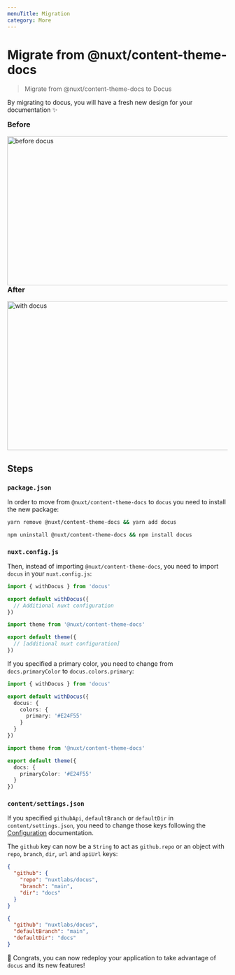 ```yaml
---
menuTitle: Migration
category: More
---
```


# Migrate from @nuxt/content-theme-docs

> Migrate from @nuxt/content-theme-docs to Docus

By migrating to docus, you will have a fresh new design for your documentation ✨

<div class="flex flex-wrap">
  <div class="w-full md:pr-2 md:w-1/2">
    <h3 style="margin-top: 0;">Before</h3>
    <a href="https://user-images.githubusercontent.com/904724/105030429-11f5b480-5a54-11eb-9f40-7c18a0d5dafc.png">
      <img src="https://user-images.githubusercontent.com/904724/105030429-11f5b480-5a54-11eb-9f40-7c18a0d5dafc.png" alt="before docus" style="margin: 0;" width="536" height="341"/>
    </a>
  </div>
  <div class="w-full md:pl-2 md:w-1/2">
    <h3 style="margin-top: 0;">After</h3>
    <a href="https://user-images.githubusercontent.com/904724/105030439-1326e180-5a54-11eb-9f33-ead9a2d2aa15.png">
      <img src="https://user-images.githubusercontent.com/904724/105030439-1326e180-5a54-11eb-9f33-ead9a2d2aa15.png" alt="with docus" style="margin: 0;" width="536" height="341"/>
    </a>
  </div>
</div>

## Steps

### `package.json`

In order to move from `@nuxt/content-theme-docs` to `docus` you need to install the new package:

<code-group>
  <code-block label="Yarn" active>

```bash
yarn remove @nuxt/content-theme-docs && yarn add docus
```

</code-block>
<code-block label="NPM">

```bash
npm uninstall @nuxt/content-theme-docs && npm install docus
```

</code-block>
</code-group>

### `nuxt.config.js`

Then, instead of importing `@nuxt/content-theme-docs`, you need to import `docus` in your `nuxt.config.js`:

<code-group>
  <code-block label="New" active>

```ts
import { withDocus } from 'docus'

export default withDocus({
  // Additional nuxt configuration
})
```

</code-block>
<code-block label="Old">

```ts
import theme from '@nuxt/content-theme-docs'

export default theme({
  // [additional nuxt configuration]
})
```

</code-block>
</code-group>

If you specified a primary color, you need to change from `docs.primaryColor` to `docus.colors.primary`:

<code-group>
  <code-block label="New" active>

```ts
import { withDocus } from 'docus'

export default withDocus({
  docus: {
    colors: {
      primary: '#E24F55'
    }
  }
})
```

</code-block>
<code-block label="Old">

```ts
import theme from '@nuxt/content-theme-docs'

export default theme({
  docs: {
    primaryColor: '#E24F55'
  }
})
```

</code-block>
</code-group>

### `content/settings.json`

If you specified `githubApi`, `defaultBranch` or `defaultDir` in `content/settings.json`, you need to change those keys following the [Configuration](/usage/configuration) documentation.

The `github` key can now be a `String` to act as `github.repo` or an object with `repo`, `branch`, `dir`, `url` and `apiUrl` keys:

<code-group>
  <code-block label="New" active>

```json
{
  "github": {
    "repo": "nuxtlabs/docus",
    "branch": "main",
    "dir": "docs"
  }
}
```

</code-block>
<code-block label="Old">

```json
{
  "github": "nuxtlabs/docus",
  "defaultBranch": "main",
  "defaultDir": "docs"
}
```

</code-block>
</code-group>


🎉 Congrats, you can now redeploy your application to take advantage of `docus` and its new features!
